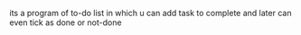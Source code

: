 its a program of to-do list in which u can add task to complete and later can even tick as done or not-done
